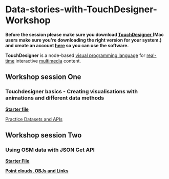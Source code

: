 # Data-stories-with-TouchDesigner-Workshop

**Before the session please make sure you download [TouchDesigner ](https://derivative.ca/download) (Mac users make sure you're downloading the right version for your system.) and create an account [here](https://derivative.ca/user/register) so you can use the software.**


**TouchDesigner** is a node-based [visual programming language](https://en.wikipedia.org/wiki/Visual_programming_language "Visual programming language") for [real-time](https://en.wikipedia.org/wiki/Real-time_rendering "Real-time rendering") interactive [multimedia](https://en.wikipedia.org/wiki/Multimedia "Multimedia") content.



## Workshop session One
### Touchdesigner basics - Creating visualisations with animations and different data methods

[**Starter file**](https://github.com/BAUXLCC/Data-stories-and-TouchDesigner-workshop/releases/download/File/TD_DataStoriesWorkshop.1.toe)

[Practice Datasets and APIs](/Session-One/Resources)

## Workshop session Two
### Using OSM data with JSON Get API

**[Starter File](https://github.com/BAUXLCC/Data-stories-and-TouchDesigner-workshop/releases/download/File/TD_DataStoriesWorkshop.2.toe)**

**[Point clouds, OBJs and Links](/Session-Two/)**
